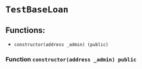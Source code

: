 # `TestBaseLoan`

## Functions:

- `constructor(address _admin) (public)`

### Function `constructor(address _admin) public`
